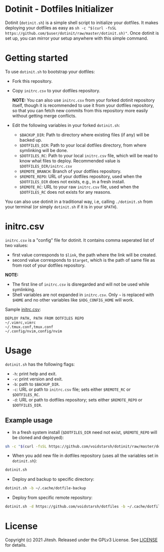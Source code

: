 # Dotinit - Dotfiles Initializer
Dotinit (`dotinit.sh`) is a simple shell script to initialize your dotfiles. It makes deploying your dotfiles as easy as `sh -c "$(curl -fsSL https://github.com/$user/dotinit/raw/master/dotinit.sh)"`. Once dotinit is set up, you can mirror your setup anywhere with this simple command.


# Getting started
To use `dotinit.sh` to bootstrap your dotfiles:
- Fork this repository.
- Copy `initrc.csv` to your dotfiles repository.

    **NOTE:** You can also use `initrc.csv` from your forked dotinit repository itself, though it is recommended to use it from your dotfiles repository, so that you can fetch new commits from this repository more easily without getting merge conflicts.
- Edit the following variables in your forked `dotinit.sh`:
    - `$BACKUP_DIR`: Path to directory where existing files (if any) will be backed up.
    - `$DOTFILES_DIR`: Path to your local dotfiles directory, from where symlinking will be done.
    - `$DOTFILES_RC`: Path to your local `initrc.csv` file, which will be read to know what files to deploy. Recommended value is `$DOTFILES_DIR/initrc.csv`
    - `$REMOTE_BRANCH`: Branch of your dotfiles repository.
    - `$REMOTE_REPO`: URL of your dotfiles repository, used when the `$DOTFILES_DIR` does not exists, e.g., in a fresh install.
    - `$REMOTE_RC`: URL to your raw `initrc.csv` file, used when the `$DOTFILES_RC` does not exists for any reasons.

You can also use dotinit in a traditional way, i.e, calling `./dotinit.sh` from your terminal (or simply `dotinit.sh` if it is in your `$PATH`).


# initrc.csv
`initrc.csv` is a "config" file for dotinit. It contains comma seperated list of two values:
- first value corresponds to `$link`, the path where the link will be created.
- second value corresponds to `$target`, which is the path of same file as from root of your dotfiles repository.

**NOTE:**
- The first line of `initrc.csv` is disregarded and will not be used while symlinking.
- Shell variables are not expanded in `initrc.csv`. Only `~` is replaced with `$HOME` and no other variables like `$XDG_CONFIG_HOME` will work.

Sample [initrc.csv](initrc.csv):
```csv
DEPLOY PATH, PATH FROM DOTFILES REPO
~/.vimrc,vimrc
~/.tmux.conf,tmux.conf
~/.config/nvim,config/nvim
```


# Usage
`dotinit.sh` has the following flags:
- `-h`: print help and exit.
- `-v`: print version and exit.
- `-b`: path to `$BACKUP_DIR`.
- `-c`: URL or path to `initrc.csv` file; sets either `$REMOTE_RC` or `$DOTFILES_RC`.
- `-d`: URL or path to dotfiles repository; sets either `$REMOTE_REPO` or `$DOTFILES_DIR`.

## Example usage
- In a fresh system install (`$DOTFILES_DIR` need not exist, `$REMOTE_REPO` will be cloned and deployed):
```bash
sh -c "$(curl -fsSL https://github.com/voidstarsh/dotinit/raw/master/dotinit.sh)"
```
- When you add new file in dotfiles repository (uses all the variables set in `dotinit.sh`):
```bash
dotinit.sh
```
- Deploy and backup to specific directory:
```bash
dotinit.sh -b ~/.cache/dotfile-backup
```
- Deploy from specific remote repository:
```bash
dotinit.sh -d https://github.com/voidstarsh/dotfiles -b ~/.cache/dotfile-backup
```

# License
Copyright (c) 2021 Jitesh. Released under the GPLv3 License. See [LICENSE](LICENSE) for details.
